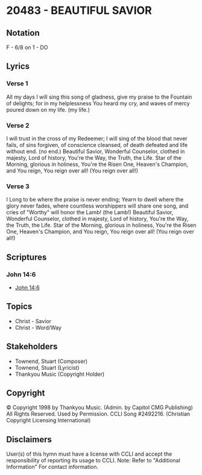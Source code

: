 # 20483 - BEAUTIFUL SAVIOR

## Notation

F - 6/8 on 1 - DO

## Lyrics

### Verse 1

All my days I will sing this song of gladness, give my praise to the Fountain of delights; for in my helplessness You heard my cry, and waves of mercy poured down on my life. (my life.)

### Verse 2

I will trust in the cross of my Redeemer; I will sing of the blood that never fails, of sins forgiven, of conscience cleansed, of death defeated and life without end. (no end.) Beautiful Savior, Wonderful Counselor, clothed in  majesty, Lord of history, You're the Way, the Truth, the Life. Star of the Morning, glorious in holiness, You're the Risen One, Heaven's Champion, and You reign, You reign over all! (You reign over all!)

### Verse 3

I Long to be where the praise is never ending; Yearn to dwell where the glory never fades, where countless worshippers will share one song, and cries of "Worthy" will honor the Lamb! (the Lamb!) Beautiful Savior, Wonderful Counselor, clothed in  majesty, Lord of history, You're the Way, the Truth, the Life. Star of the Morning, glorious in holiness, You're the Risen One, Heaven's Champion, and You reign, You reign over all! (You reign over all!)


## Scriptures

### John 14:6

- [John 14:6](https://www.biblegateway.com/passage/?search=John%2014%3A6)


## Topics

- Christ - Savior
- Christ - Word/Way

## Stakeholders

- Townend, Stuart (Composer)
- Townend, Stuart (Lyricist)
- Thankyou Music (Copyright Holder)

## Copyright

© Copyright 1998 by Thankyou Music. (Admin. by Capitol CMG Publishing) All Rights Reserved. Used by Permission. CCLI Song #2492216.
(Christian Copyright Licensing International)

## Disclaimers

User(s) of this hymn must have a license with CCLI and accept the responsibility of reporting its usage to CCLI.
Note: Refer to "Additional Information" For contact information.

